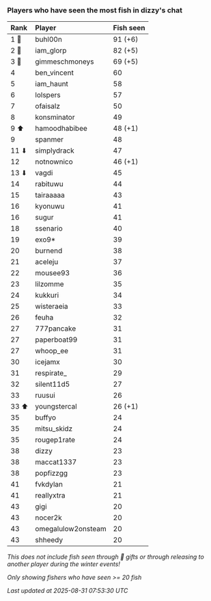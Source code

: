 ### Players who have seen the most fish in dizzy's chat

| Rank  | Player             | Fish seen |
|:------|:-------------------|:----------|
| 1 🥇  | buhl00n            | 91 (+6)   |
| 2 🥈  | iam_glorp          | 82 (+5)   |
| 3 🥉  | gimmeschmoneys     | 69 (+5)   |
| 4     | ben_vincent        | 60        |
| 5     | iam_haunt          | 58        |
| 6     | lolspers           | 57        |
| 7     | ofaisalz           | 50        |
| 8     | konsminator        | 49        |
| 9 ⬆   | hamoodhabibee      | 48 (+1)   |
| 9     | spanmer            | 48        |
| 11 ⬇  | simplydrack        | 47        |
| 12    | notnownico         | 46 (+1)   |
| 13 ⬇  | vagdi              | 45        |
| 14    | rabituwu           | 44        |
| 15    | tairaaaaa          | 43        |
| 16    | kyonuwu            | 41        |
| 16    | sugur              | 41        |
| 18    | ssenario           | 40        |
| 19    | exo9*              | 39        |
| 20    | burnend            | 38        |
| 21    | aceleju            | 37        |
| 22    | mousee93           | 36        |
| 23    | lilzomme           | 35        |
| 24    | kukkuri            | 34        |
| 25    | wisteraeia         | 33        |
| 26    | feuha              | 32        |
| 27    | 777pancake         | 31        |
| 27    | paperboat99        | 31        |
| 27    | whoop_ee           | 31        |
| 30    | icejamx            | 30        |
| 31    | respirate_         | 29        |
| 32    | silent11d5         | 27        |
| 33    | ruusui             | 26        |
| 33 ⬆  | youngstercal       | 26 (+1)   |
| 35    | buffyo             | 24        |
| 35    | mitsu_skidz        | 24        |
| 35    | rougep1rate        | 24        |
| 38    | dizzy              | 23        |
| 38    | maccat1337         | 23        |
| 38    | popfizzgg          | 23        |
| 41    | fvkdylan           | 21        |
| 41    | reallyxtra         | 21        |
| 43    | gigi               | 20        |
| 43    | nocer2k            | 20        |
| 43    | omegalulow2onsteam | 20        |
| 43    | shheedy            | 20        |

_This does not include fish seen through 🎁 gifts or through releasing to another player during the winter events!_

_Only showing fishers who have seen >= 20 fish_

_Last updated at 2025-08-31 07:53:30 UTC_